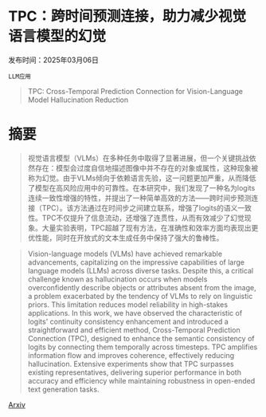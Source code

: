 # TPC：跨时间预测连接，助力减少视觉语言模型的幻觉

发布时间：2025年03月06日

`LLM应用`

> TPC: Cross-Temporal Prediction Connection for Vision-Language Model Hallucination Reduction

# 摘要

> 视觉语言模型（VLMs）在多种任务中取得了显著进展，但一个关键挑战依然存在：模型会过度自信地描述图像中并不存在的对象或属性，这种现象被称为幻觉。由于VLMs倾向于依赖语言先验，这一问题更加严重，从而降低了模型在高风险应用中的可靠性。在本研究中，我们发现了一种名为logits连续一致性增强的特性，并提出了一种简单高效的方法——跨时间步预测连接（TPC）。该方法通过在时间步之间建立联系，增强了logits的语义一致性。TPC不仅提升了信息流动，还增强了连贯性，从而有效减少了幻觉现象。大量实验表明，TPC超越了现有方法，在准确性和效率方面均表现出更优性能，同时在开放式的文本生成任务中保持了强大的鲁棒性。

> Vision-language models (VLMs) have achieved remarkable advancements, capitalizing on the impressive capabilities of large language models (LLMs) across diverse tasks. Despite this, a critical challenge known as hallucination occurs when models overconfidently describe objects or attributes absent from the image, a problem exacerbated by the tendency of VLMs to rely on linguistic priors. This limitation reduces model reliability in high-stakes applications. In this work, we have observed the characteristic of logits' continuity consistency enhancement and introduced a straightforward and efficient method, Cross-Temporal Prediction Connection (TPC), designed to enhance the semantic consistency of logits by connecting them temporally across timesteps. TPC amplifies information flow and improves coherence, effectively reducing hallucination. Extensive experiments show that TPC surpasses existing representatives, delivering superior performance in both accuracy and efficiency while maintaining robustness in open-ended text generation tasks.

[Arxiv](https://arxiv.org/abs/2503.04457)